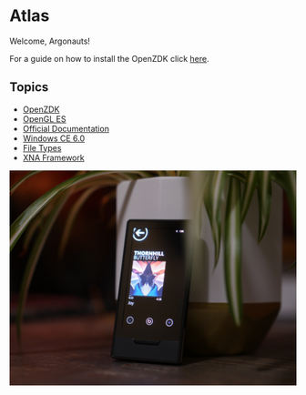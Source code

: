 # Atlas
Welcome, Argonauts!

For a guide on how to install the OpenZDK click [here](../Zune%20devices/Apps/OpenZDK/Setup.md).

## Topics
- [OpenZDK](../Zune%20devices/Apps/OpenZDK/index.md)
- [OpenGL ES](../Zune%20devices/Zune%20HD/OpenGL%20ES.md)
- [Official Documentation](./Official%20Documentation.md)
- [Windows CE 6.0](../Zune%20devices/Zune%20HD/Windows%20CE%206.0.md)
- [File Types](./File%20Types.md)
- [XNA Framework](../Zune%20devices/Apps/XNA%20Framework/index.md)

![A black Zune HD resting against a potted plant](../img/ZuneHD.jpg)
